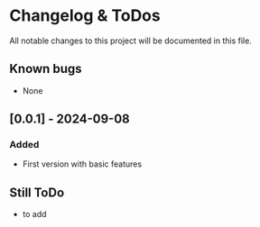 # Changelog & ToDos

All notable changes to this project will be documented in this file.

## Known bugs

- None

## [0.0.1] - 2024-09-08

### Added

- First version with basic features

## Still ToDo

- to add

<br><br>
